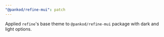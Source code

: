 ```yaml
---
"@pankod/refine-mui": patch
---
```


Applied `refine`'s base theme to `@pankod/refine-mui` package with dark and light options.
